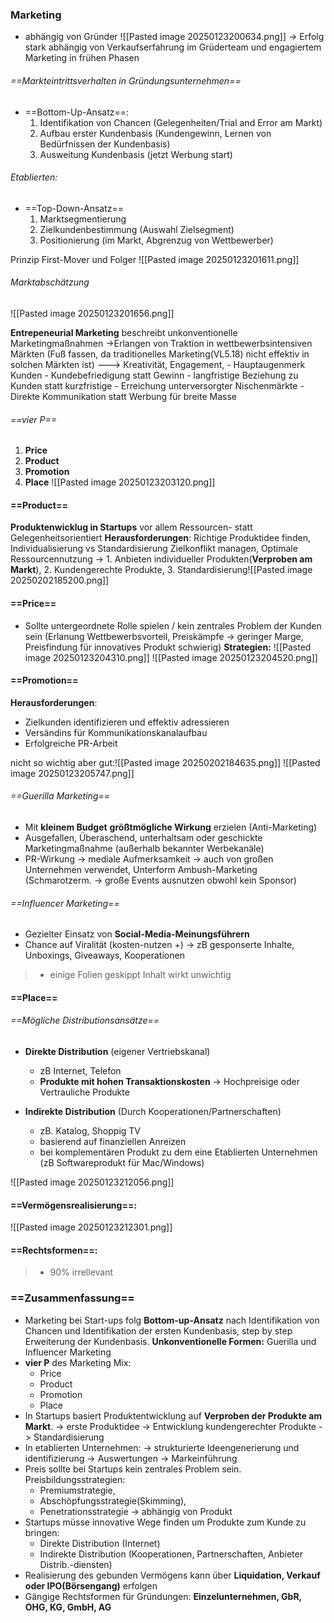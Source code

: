### Marketing
- abhängig von Gründer
![[Pasted image 20250123200634.png]]
-> Erfolg stark abhängig von Verkaufserfahrung im Grüderteam und engagiertem Marketing in frühen Phasen

###### ==Markteintrittsverhalten in Gründungsunternehmen==
- ==Bottom-Up-Ansatz==:
	1. Identifikation von Chancen (Gelegenheiten/Trial and Error am Markt)
	2. Aufbau erster Kundenbasis (Kundengewinn, Lernen von Bedürfnissen der Kundenbasis)
	3. Ausweitung Kundenbasis (jetzt Werbung start)
###### Etablierten:
- ==Top-Down-Ansatz==
	1. Marktsegmentierung
	2. Zielkundenbestimmung (Auswahl Zielsegment)
	3. Positionierung (im Markt, Abgrenzug von Wettbewerber)

Prinzip First-Mover und Folger
![[Pasted image 20250123201611.png]]

###### Marktabschätzung
![[Pasted image 20250123201656.png]] 

**Entrepeneurial Marketing** beschreibt unkonventionelle Marketingmaßnahmen
	->Erlangen von Traktion in wettbewerbsintensiven Märkten (Fuß fassen, da traditionelles Marketing(VL5.18) nicht effektiv in solchen Märkten ist) 
	---> Kreativität, Engagement, 
	 - Hauptaugenmerk Kunden
	 - Kundebefriedigung statt Gewinn
	 - langfristige Beziehung zu Kunden statt kurzfristige
	 - Erreichung unterversorgter Nischenmärkte
	 - Direkte Kommunikation statt Werbung für breite Masse

###### ==vier P==
1. **Price**
2. **Product**
3. **Promotion**
4. **Place** ![[Pasted image 20250123203120.png]]
#### ==Product== 
**Produktenwicklug in Startups** vor allem Ressourcen- statt Gelegenheitsorientiert
**Herausforderungen**:  Richtige Produktidee finden, Individualisierung vs Standardisierung Zielkonflikt managen, Optimale Ressourcennutzung 
-> 1. Anbieten individueller Produkten(**Verproben am Markt**), 2. Kundengerechte Produkte, 3. Standardisierung![[Pasted image 20250202185200.png]]

#### ==Price==
- Sollte untergeordnete Rolle spielen / kein zentrales Problem der Kunden sein (Erlanung Wettbewerbsvorteil, Preiskämpfe -> geringer Marge, Preisfindung für innovatives Produkt schwierig)
**Strategien:**
![[Pasted image 20250123204310.png]]
![[Pasted image 20250123204520.png]]
#### ==Promotion==
**Herausforderungen**: 
- Zielkunden identifizieren und effektiv adressieren
- Versändins für Kommunikationskanalaufbau
- Erfolgreiche PR-Arbeit

nicht so wichtig aber gut:![[Pasted image 20250202184635.png]]
![[Pasted image 20250123205747.png]]
###### ==Guerilla Marketing==
- Mit **kleinem Budget** **größtmögliche Wirkung** erzielen (Anti-Marketing)
- Ausgefallen, Überaschend, unterhaltsam oder geschickte Marketingmaßnahme (außerhalb bekannter Werbekanäle)
- PR-Wirkung -> mediale Aufmerksamkeit
	-> auch von großen Unternehmen verwendet, Unterform Ambush-Marketing (Schmarotzerm. -> große Events ausnutzen obwohl kein Sponsor)
###### ==Influencer Marketing==
- Gezielter Einsatz von **Social-Media-Meinungsführern**
- Chance auf Viralität (kosten-nutzen +)
-> zB gesponserte Inhalte, Unboxings, Giveaways, Kooperationen

> - einige Folien geskippt Inhalt wirkt unwichtig


#### ==Place==
###### ==Mögliche Distributionsansätze==
- **Direkte Distribution** (eigener Vertriebskanal)
	-  zB Internet, Telefon
	- **Produkte mit hohen Transaktionskosten** 
	-> Hochpreisige oder Vertrauliche Produkte
	
- **Indirekte Distribution** (Durch Kooperationen/Partnerschaften)
	- zB. Katalog, Shoppig TV
	- basierend auf finanziellen Anreizen
	- bei komplementären Produkt zu dem eine Etablierten Unternehmen (zB Softwareprodukt für Mac/Windows)
	
![[Pasted image 20250123212056.png]]


#### ==Vermögensrealisierung==:
![[Pasted image 20250123212301.png]]

#### ==Rechtsformen==:
> - 90% irrellevant


### ==Zusammenfassung==
- Marketing bei Start-ups folg **Bottom-up-Ansatz** nach Identifikation von Chancen und Identifikation der ersten Kundenbasis, step by step Erweiterung der Kundenbasis. **Unkonventionelle Formen:** Guerilla und Influencer Marketing
- **vier P** des Marketing Mix: 
  - Price
  - Product
  - Promotion
  - Place
- In Startups basiert Produktentwicklung auf **Verproben der Produkte am Markt**. 
-> erste Produktidee -> Entwicklung kundengerechter Produkte -> Standardisierung
- In etablierten Unternehmen: 
-> strukturierte Ideengenerierung und identifizierung -> Auswertungen -> Markeinführung
- Preis sollte bei Startups kein zentrales Problem sein. Preisbildungsstrategien:
	- Premiumstrategie,
	- Abschöpfungsstrategie(Skimming),
	- Penetrationsstrategie 
	-> abhängig von Produkt
- Startups müsse innovative Wege finden um Produkte zum Kunde zu bringen:
	 - Direkte Distribution (Internet)
	 - Indirekte Distribution (Kooperationen, Partnerschaften, Anbieter Distrib.-diensten)
- Realisierung des gebunden Vermögens kann über **Liquidation, Verkauf oder IPO(Börsengang)** erfolgen
- Gängige Rechtsformen für Gründungen: **Einzelunternehmen, GbR, OHG, KG, GmbH, AG**